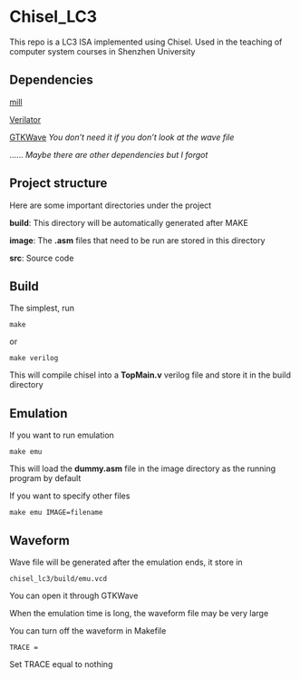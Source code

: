 # Chisel_LC3

This repo is a LC3 ISA implemented using Chisel. Used in the teaching of computer system courses in Shenzhen University

## Dependencies

[mill](http://www.lihaoyi.com/mill/)

[Verilator](https://www.veripool.org/wiki/verilator)

[GTKWave](http://gtkwave.sourceforge.net/) *You don’t need it if you don’t look at the wave file*

...... *Maybe there are other dependencies but I forgot*



## Project structure

Here are some important directories under the project

**build**: This directory will be automatically generated after MAKE

**image**: The **.asm** files that need to be run are stored in this directory

**src**:   Source code

## Build

The simplest, run

```
make
```

or

```
make verilog
```

This will compile chisel into a **TopMain.v** verilog file and store it in the build directory

## Emulation

If you want to run emulation

```
make emu
```

This will load the **dummy.asm** file in the image directory as the running program by default

If you want to specify other files

```
make emu IMAGE=filename
```

## Waveform

Wave file will be generated after the emulation ends, it store in

```
chisel_lc3/build/emu.vcd
```

You can open it through GTKWave

When the emulation time is long, the waveform file may be very large

You can turn off the waveform in Makefile

```
TRACE = 
```

Set TRACE equal to nothing
